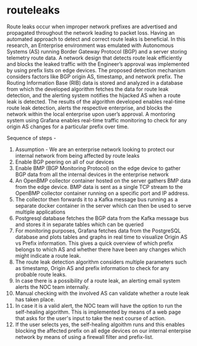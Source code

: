 # routeleaks

Route leaks occur when improper network prefixes are advertised and propagated throughout the network leading to packet loss. Having an automated approach to detect and correct route leaks is beneficial. In this research, an Enterprise environment was emulated with Autonomous Systems (AS) running Border Gateway Protocol (BGP) and a server storing telemetry route data. A network design that detects route leak efficiently and blocks the leaked traffic with the Engineer’s approval was implemented by using prefix lists on edge devices. The proposed detection mechanism considers factors like BGP origin AS, timestamp, and network prefix. The Routing Information Base (RIB) data is stored and analyzed in a database from which the developed algorithm fetches the data for route leak detection, and the alerting system notifies the hijacked AS when a route leak is detected. The results of the algorithm developed enables real-time route leak detection, alerts the respective enterprise, and blocks the network within the local enterprise upon user’s approval. A montoring system using Grafana enables real-time traffic monitoring to check for any origin AS changes for a particular prefix over time.

Sequence of steps - 
1) Assumption - We are an enterprise network looking to protect our internal network from being affected by route leaks
2) Enable BGP peering on all of our devices
3) Enable BMP (BGP Monitoring Protocol) on the edge device to gather BGP data from all the internal devices in the enterprise network
4) An OpenBMP collector container hosted on the server gathers BMP data from the edge device. BMP data is sent as a single TCP stream to the OpenBMP collector container running on a specific port and IP address.
5) The collector then forwards it to a Kafka message bus running as a separate docker container in the server which can then be used to serve multiple applications
6) Postgresql database fetches the BGP data from the Kafka message bus and stores it in separate tables which can be queried
7) For monitoring purposes, Grafana fetches data from the PostgreSQL database and plots tables and graphs in real time to visualize Origin AS vs Prefix information. This gives a quick overview of which prefix belongs to which AS and whether there have been any changes which might indicate a route leak. 
8) The route leak detection algorithm considers multiple parameters such as timestamp, Origin AS and prefix information to check for any probable route leaks. 
9) In case there is a possibility of a route leak, an alerting email system alerts the NOC team internally. 
10) Manual checking with the involved AS can validate whether a route leak has taken place. 
11) In case it is a valid alert, the NOC team will have the option to run the self-healing algorithm. This is implemented by means of a web page that asks for the user's input to take the next course of action. 
12) If the user selects yes, the self-healing algoithm runs and this enables blocking the affected prefix on all edge devices on our internal enterpise network by means of using a firewall filter and prefix-list.



